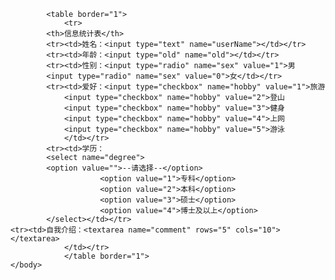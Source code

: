 
<!DOCTYPE html>
<html>
	<head>
		<meta charset="utf-8" />
		<title></title>
	</head>
	<body>

			<table border="1">
				<tr>
			<th>信息统计表</th>
			<tr><td>姓名：<input type="text" name="userName"></td></tr>
			<tr><td>年龄：<input type="old" name="old"></td></tr>
			<tr><td>性别：<input type="radio" name="sex" value="1">男     
			<input type="radio" name="sex" value="0">女</td></tr>
			<tr><td>爱好：<input type="checkbox" name="hobby" value="1">旅游
				<input type="checkbox" name="hobby" value="2">登山
				<input type="checkbox" name="hobby" value="3">健身
				<input type="checkbox" name="hobby" value="4">上网
				<input type="checkbox" name="hobby" value="5">游泳
				</td></tr>
			<tr><td>学历：
			<select name="degree">
			<option value="">--请选择--</option>    
						<option value="1">专科</option>    
						<option value="2">本科</option>    
						<option value="3">硕士</option>    
						<option value="4">博士及以上</option>
			</select></td></tr>
	<tr><td>自我介绍：<textarea name="comment" rows="5" cols="10"></textarea>
				</td></tr>
				</table border="1">
	</body>
</html>
		



		



